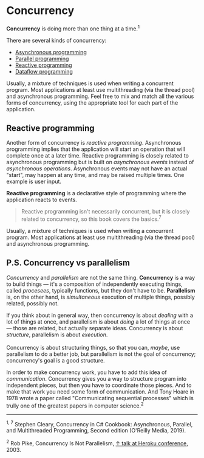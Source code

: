 # Concurrency

**Concurrency** is doing more than one thing at a time.<sup>1</sup>

There are several kinds of concurrency:

* [Asynchronous programming](asynchronous%20programming.md)
* [Parallel programming](parallel%20programming.md)
* [Reactive programming](reactive%20programming.md)
* [Dataflow programming](dataflow%20programming.md)

Usually, a mixture of techniques is used when writing a concurrent program. Most applications at least use multithreading (via the thread pool) and asynchronous programming. Feel free to mix and match all the various forms of concurrency, using the appropriate tool for each part of the application.

## Reactive programming

Another form of concurrency is *reactive programming*. Asynchronous programming implies that the application will start an operation that will complete once at a later time. Reactive programming is closely related to asynchronous programming but is built on *asynchronous events* instead of *asynchronous operations*. Asynchronous events may not have an actual "start", may happen at any time, and may be raised multiple times. One example is user input.

**Reactive programming** is a declarative style of programming where the application reacts to events.

> Reactive programming isn't necessarily concurrent, but it is closely related to concurrency, so this book covers the basics.<sup>7</sup>

Usually, a mixture of techniques is used when writing a concurrent program. Most applications at least use multithreading (via the thread pool) and asynchronous programming.

## P.S. Concurrency vs parallelism

*Concurrency* and *parallelism* are not the same thing. **Concurrency** is a way to build things — it's a composition of independently executing things, called *procesees*, typically functions, but they don't have to be. **Parallelism** is, on the other hand, is *simultaneous* execution of multiple things, possibly related, possibly not.

If you think about in general way, then concurrency is about *dealing* with a lot of things at once, and parallelism is about *doing* a lot of things at once — those are related, but actually separate ideas. Concurrency is about *structure*, parallelism is about *execution*. <br><br>Concurrency is about structuring things, so that you can, *maybe*, use parallelism to do a better job, but parallelism is not the goal of concurrency; concurrency's goal is a good structure.

In order to make concurrency work, you have to add this idea of *communication*. Concurrency gives you a way to structure program into independent pieces, but then you have to coordinate those pieces. And to make that work you need some form of communication. And Tony Hoare in 1978 wrote a paper called "Communicating sequential processes" which is trully one of the greatest papers in computer science.<sup>2</sup>

<hr>

<sup>1, 7</sup> Stephen Cleary, Concurrency in C# Cookbook: Asynchronous, Parallel, and Multithreaded Programming, Second edition (O'Reilly Media, 2019).

<sup>2</sup> Rob Pike, Concurrency Is Not Parallelism, [↑ talk at Heroku conference](https://vimeo.com/49718712), 2003.
